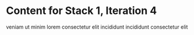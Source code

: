 # Content for Stack 1, Iteration 4
veniam ut minim lorem consectetur elit incididunt incididunt consectetur elit 
